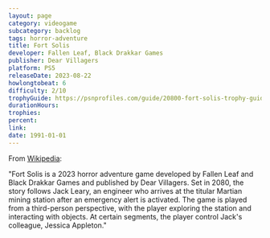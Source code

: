 ```yaml
---
layout: page
category: videogame
subcategory: backlog
tags: horror-adventure
title: Fort Solis
developer: Fallen Leaf, Black Drakkar Games
publisher: Dear Villagers
platform: PS5
releaseDate: 2023-08-22
howlongtobeat: 6
difficulty: 2/10
trophyGuide: https://psnprofiles.com/guide/20800-fort-solis-trophy-guide
durationHours:
trophies:
percent:
link:
date: 1991-01-01
---
```


From [Wikipedia](https://en.wikipedia.org/wiki/Fort_Solis):

"Fort Solis is a 2023 horror adventure game developed by Fallen Leaf and Black Drakkar Games and published by Dear Villagers. Set in 2080, the story follows Jack Leary, an engineer who arrives at the titular Martian mining station after an emergency alert is activated. The game is played from a third-person perspective, with the player exploring the station and interacting with objects. At certain segments, the player control Jack's colleague, Jessica Appleton."

